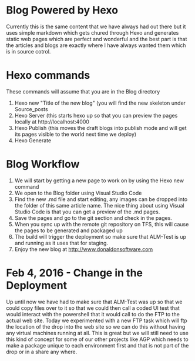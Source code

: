 # Blog Powered by Hexo
Currently this is the same content that we have always had out there but it uses simple markdown which gets chured through Hexo and generates static web pages which are perfect and wonderful and the best part 
is that the articles and blogs are exactly where I have always wanted them which is in source cotrol.

# Hexo commands
These commands will assume that you are in the Blog directory

1. Hexo new "Title of the new blog" (you will find the new skeleton under Source\_posts
2. Hexo Server (this starts hexo up so that you can preview the pages locally at http://localhost:4000
3. Hexo Publish (this moves the draft blogs into publish mode and will get its pages visible to the world next time we deploy)
4. Hexo Generate

# Blog Workflow
1. We will start by getting a new page to work on by using the Hexo new command
2. We open to the Blog folder using Visual Studio Code
3. Find the new .md file and start editing, any images can be dropped into the folder of this same article name.  The nice thing about using Visual Studio Code is that you can get a preview of the .md pages.
4. Save the pages and go to the git section and check in the pages.
5. When you sync up with the remote git repository on TFS, this will cause the pages to be generated and packaged up
6. The build will trigger the deployment so make sure that ALM-Test is up and running as it uses that for staging.
7. Enjoy the new blog at http://www.donaldonsoftware.com

# Feb 4, 2016 - Change in the Deployment
Up until now we have had to make sure that ALM-Test was up so that we could copy files over to it so that we could then call a coded UI test that would interact with the powershell that it would call to do the FTP to the actual web site.
Today we experimented with a new FTP task which will ftp the location of the drop into the web site so we can do this without having any virtual machines running at all.  This is great but we will still need to use this kind of concept for
some of our other projects like AGP which needs to make a package unique to each environment first and that is not part of the drop or in a share any where.